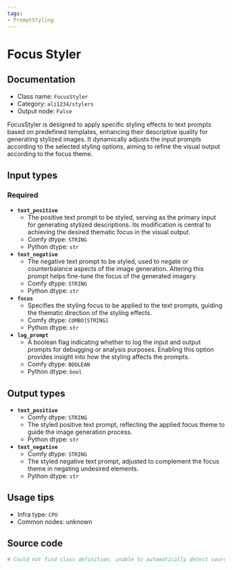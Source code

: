 ```yaml
---
tags:
- PromptStyling
---
```


# Focus Styler
## Documentation
- Class name: `FocusStyler`
- Category: `ali1234/stylers`
- Output node: `False`

FocusStyler is designed to apply specific styling effects to text prompts based on predefined templates, enhancing their descriptive quality for generating stylized images. It dynamically adjusts the input prompts according to the selected styling options, aiming to refine the visual output according to the focus theme.
## Input types
### Required
- **`text_positive`**
    - The positive text prompt to be styled, serving as the primary input for generating stylized descriptions. Its modification is central to achieving the desired thematic focus in the visual output.
    - Comfy dtype: `STRING`
    - Python dtype: `str`
- **`text_negative`**
    - The negative text prompt to be styled, used to negate or counterbalance aspects of the image generation. Altering this prompt helps fine-tune the focus of the generated imagery.
    - Comfy dtype: `STRING`
    - Python dtype: `str`
- **`focus`**
    - Specifies the styling focus to be applied to the text prompts, guiding the thematic direction of the styling effects.
    - Comfy dtype: `COMBO[STRING]`
    - Python dtype: `str`
- **`log_prompt`**
    - A boolean flag indicating whether to log the input and output prompts for debugging or analysis purposes. Enabling this option provides insight into how the styling affects the prompts.
    - Comfy dtype: `BOOLEAN`
    - Python dtype: `bool`
## Output types
- **`text_positive`**
    - Comfy dtype: `STRING`
    - The styled positive text prompt, reflecting the applied focus theme to guide the image generation process.
    - Python dtype: `str`
- **`text_negative`**
    - Comfy dtype: `STRING`
    - The styled negative text prompt, adjusted to complement the focus theme in negating undesired elements.
    - Python dtype: `str`
## Usage tips
- Infra type: `CPU`
- Common nodes: unknown


## Source code
```python
# Could not find class definition, unable to automatically detect source code
```
